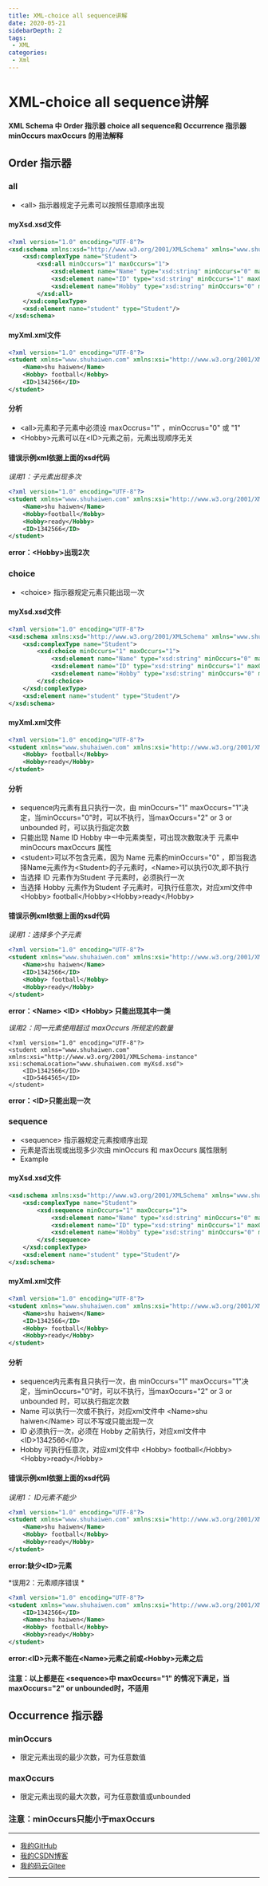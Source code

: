 ```yaml
---
title: XML-choice all sequence讲解
date: 2020-05-21
sidebarDepth: 2
tags:
 - XML
categories:
 - Xml
---
```

# XML-choice all sequence讲解

**XML Schema 中 Order 指示器 choice all sequence和 Occurrence 指示器 minOccurs maxOccurs 的用法解释**

## Order 指示器

### all
* &lt;all&gt; 指示器规定子元素可以按照任意顺序出现

#### myXsd.xsd文件
```xsd
<?xml version="1.0" encoding="UTF-8"?>
<xsd:schema xmlns:xsd="http://www.w3.org/2001/XMLSchema" xmlns="www.shuhaiwen.com" targetNamespace="www.shuhaiwen.com" elementFormDefault="qualified">
	<xsd:complexType name="Student">
		<xsd:all minOccurs="1" maxOccurs="1">
			<xsd:element name="Name" type="xsd:string" minOccurs="0" maxOccurs="1"/>
			<xsd:element name="ID" type="xsd:string" minOccurs="1" maxOccurs="1"/>
			<xsd:element name="Hobby" type="xsd:string" minOccurs="0" maxOccurs="1"/>
		</xsd:all>
	</xsd:complexType>
	<xsd:element name="student" type="Student"/>
</xsd:schema>
```
#### myXml.xml文件
```xml
<?xml version="1.0" encoding="UTF-8"?>
<student xmlns="www.shuhaiwen.com" xmlns:xsi="http://www.w3.org/2001/XMLSchema-instance" xsi:schemaLocation="www.shuhaiwen.com myXsd.xsd">
	<Name>shu haiwen</Name>	
	<Hobby> football</Hobby>
	<ID>1342566</ID>
</student>
```
#### 分析
* &lt;all&gt;元素和子元素中必须设 maxOccrus="1" ，minOccrus="0" 或 "1"
* &lt;Hobby&gt;元素可以在&lt;ID&gt;元素之前，元素出现顺序无关

#### 错误示例xml**依据上面的xsd代码**
*误用1：子元素出现多次*
```xml
<?xml version="1.0" encoding="UTF-8"?>
<student xmlns="www.shuhaiwen.com" xmlns:xsi="http://www.w3.org/2001/XMLSchema-instance" xsi:schemaLocation="www.shuhaiwen.com myXsd.xsd">
	<Name>shu haiwen</Name>	
	<Hobby>football</Hobby>
	<Hobby>ready</Hobby>
	<ID>1342566</ID>
</student>
```
**error：&lt;Hobby&gt;出现2次**

### choice
* &lt;choice&gt; 指示器规定元素只能出现一次

#### myXsd.xsd文件
```xsd
<?xml version="1.0" encoding="UTF-8"?>
<xsd:schema xmlns:xsd="http://www.w3.org/2001/XMLSchema" xmlns="www.shuhaiwen.com" targetNamespace="www.shuhaiwen.com" elementFormDefault="qualified">
	<xsd:complexType name="Student">
		<xsd:choice minOccurs="1" maxOccurs="1">
			<xsd:element name="Name" type="xsd:string" minOccurs="0" maxOccurs="1"/>
			<xsd:element name="ID" type="xsd:string" minOccurs="1" maxOccurs="1"/>
			<xsd:element name="Hobby" type="xsd:string" minOccurs="0" maxOccurs="unbounded"/>
		</xsd:choice>
	</xsd:complexType>
	<xsd:element name="student" type="Student"/>
</xsd:schema>
```
#### myXml.xml文件
```xml
<?xml version="1.0" encoding="UTF-8"?>
<student xmlns="www.shuhaiwen.com" xmlns:xsi="http://www.w3.org/2001/XMLSchema-instance" xsi:schemaLocation="www.shuhaiwen.com myXsd.xsd">
	<Hobby> football</Hobby>
	<Hobby>ready</Hobby>
</student>
```
#### 分析
* sequence内元素有且只执行一次，由 minOccurs="1" maxOccurs="1"决定，当minOccurs="0"时，可以不执行，当maxOccurs="2" or 3 or unbounded 时，可以执行指定次数
* 只能出现 Name ID Hobby  中一中元素类型，可出现次数取决于 元素中minOccurs maxOccurs 属性
* &lt;student&gt;可以不包含元素，因为 Name 元素的minOccurs="0" ，即当我选择Name元素作为&lt;Student&gt;的子元素时，&lt;Name&gt;可以执行0次,即不执行
* 当选择 ID 元素作为Student 子元素时，必须执行一次
* 当选择 Hobby 元素作为Student 子元素时，可执行任意次，对应xml文件中 &lt;Hobby&gt; football&lt;/Hobby&gt;&lt;Hobby&gt;ready&lt;/Hobby&gt;

#### 错误示例xml**依据上面的xsd代码**
*误用1：选择多个子元素*
```xml
<?xml version="1.0" encoding="UTF-8"?>
<student xmlns="www.shuhaiwen.com" xmlns:xsi="http://www.w3.org/2001/XMLSchema-instance" xsi:schemaLocation="www.shuhaiwen.com myXsd.xsd">
	<Name>shu haiwen</Name>	
	<ID>1342566</ID>
	<Hobby> football</Hobby>
	<Hobby>ready</Hobby>
</student>
```
**error：&lt;Name&gt; &lt;ID&gt; &lt;Hobby&gt; 只能出现其中一类**

*误用2：同一元素使用超过 maxOccurs 所规定的数量*
```
<?xml version="1.0" encoding="UTF-8"?>
<student xmlns="www.shuhaiwen.com" xmlns:xsi="http://www.w3.org/2001/XMLSchema-instance" xsi:schemaLocation="www.shuhaiwen.com myXsd.xsd">
	<ID>1342566</ID>
	<ID>5464565</ID>
</student>
```
**error：&lt;ID&gt;只能出现一次**

### sequence
* &lt;sequence&gt; 指示器规定元素按顺序出现
* 元素是否出现或出现多少次由 minOccurs 和 maxOccurs 属性限制
* Example

#### myXsd.xsd文件
```xsd
<xsd:schema xmlns:xsd="http://www.w3.org/2001/XMLSchema" xmlns="www.shuhaiwen.com" targetNamespace="www.shuhaiwen.com" elementFormDefault="qualified">
	<xsd:complexType name="Student">
		<xsd:sequence minOccurs="1" maxOccurs="1">
			<xsd:element name="Name" type="xsd:string" minOccurs="0" maxOccurs="1"/>
			<xsd:element name="ID" type="xsd:string" minOccurs="1" maxOccurs="1"/>
			<xsd:element name="Hobby" type="xsd:string" minOccurs="0" maxOccurs="unbounded"/>
		</xsd:sequence>
	</xsd:complexType>
	<xsd:element name="student" type="Student"/>
</xsd:schema>
```

#### myXml.xml文件
```xml
<?xml version="1.0" encoding="UTF-8"?>
<student xmlns="www.shuhaiwen.com" xmlns:xsi="http://www.w3.org/2001/XMLSchema-instance" xsi:schemaLocation="www.shuhaiwen.com myXsd.xsd">
	<Name>shu haiwen</Name>	
	<ID>1342566</ID>
	<Hobby> football</Hobby>
	<Hobby>ready</Hobby>
</student>
```

#### 分析
* sequence内元素有且只执行一次，由 minOccurs="1" maxOccurs="1"决定，当minOccurs="0"时，可以不执行，当maxOccurs="2" or 3 or unbounded 时，可以执行指定次数
* Name 可以执行一次或不执行，对应xml文件中 &lt;Name&gt;shu haiwen&lt;/Name&gt; 可以不写或只能出现一次
* ID 必须执行一次，必须在 Hobby 之前执行，对应xml文件中 &lt;ID&gt;1342566&lt;/ID&gt;
* Hobby 可执行任意次，对应xml文件中 &lt;Hobby&gt; football&lt;/Hobby&gt;&lt;Hobby&gt;ready&lt;/Hobby&gt;

#### 错误示例xml**依据上面的xsd代码**
*误用1： ID元素不能少*
```xml
<?xml version="1.0" encoding="UTF-8"?>
<student xmlns="www.shuhaiwen.com" xmlns:xsi="http://www.w3.org/2001/XMLSchema-instance" xsi:schemaLocation="www.shuhaiwen.com myXsd.xsd">
	<Name>shu haiwen</Name>
	<Hobby> football</Hobby>
	<Hobby>ready</Hobby>
</student>
```
**error:缺少&lt;ID&gt;元素**

*误用2：元素顺序错误 *
```xml
<?xml version="1.0" encoding="UTF-8"?>
<student xmlns="www.shuhaiwen.com" xmlns:xsi="http://www.w3.org/2001/XMLSchema-instance" xsi:schemaLocation="www.shuhaiwen.com myXsd.xsd">
	<ID>1342566</ID>
	<Name>shu haiwen</Name>	
	<Hobby> football</Hobby>
	<Hobby>ready</Hobby>
</student>
```
**error:&lt;ID&gt;元素不能在&lt;Name&gt;元素之前或&lt;Hobby&gt;元素之后**

#### 注意：以上都是在 &lt;sequence&gt;中 maxOccurs="1" 的情况下满足，当 maxOccurs="2" or unbounded时，不适用

## Occurrence 指示器

### minOccurs
* 限定元素出现的最少次数，可为任意数值

### maxOccurs
* 限定元素出现的最大次数，可为任意数值或unbounded

### 注意：minOccurs只能小于maxOccurs

------

* [我的GitHub](https://github.com/shuhaiwen "我的GitHub地址 https://github.com/shuhaiwen")
* [我的CSDN博客](https://blog.csdn.net/u014140383 "我的CSDN博客地址 https://blog.csdn.net/u014140383")
* [我的码云Gitee](https://gitee.com/shuhaiwen "我的码云Gitee地址 https://gitee.com/shuhaiwen")

------